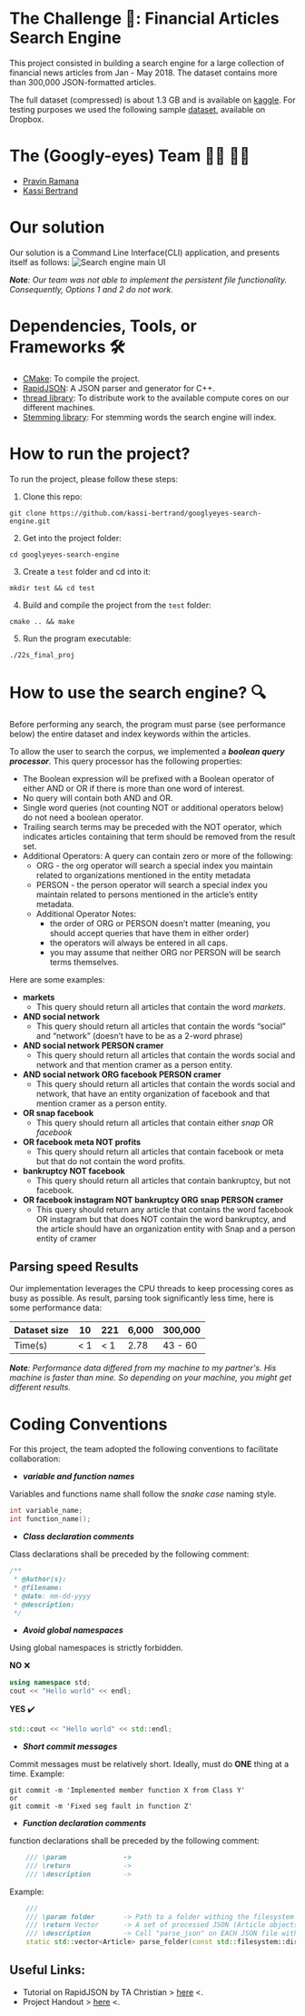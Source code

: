 # The Challenge 🎯: Financial Articles Search Engine

This project consisted in building a search engine for a large collection of financial news articles from Jan - May 2018.
The dataset contains more than 300,000 JSON-formatted articles.

The full dataset (compressed) is about 1.3 GB and is available on [kaggle](https://www.kaggle.com/jeet2016/us-financial-news-articles).
For testing purposes we used the following sample [dataset](https://www.dropbox.com/s/ugn3mzgy2ogyqwu/sample_data_sets.zip?dl=0),
available on Dropbox.

# The (Googly-eyes) Team 👨‍🔬 👨‍🔬

- [Pravin Ramana](https://github.com/pravindoesstuff)
- [Kassi Bertrand](https://github.com/kassi-bertrand)

# Our solution
Our solution is a Command Line Interface(CLI) application, and presents itself as follows:
![Search engine main UI](./etc/main-menu.png)

_**Note**: Our team was not able to implement the persistent file functionality. Consequently, Options 1 and 2
do not work._

# Dependencies, Tools, or Frameworks 🛠️

- [CMake](https://cmake.org/): To compile the project.
- [RapidJSON](https://rapidjson.org/): A JSON parser and generator for C++.
- [thread library](https://github.com/progschj/ThreadPool): To distribute work to the available compute cores on our different machines.
- [Stemming library](https://github.com/smassung/porter2_stemmer): For stemming words the search engine will index.

# How to run the project?
To run the project, please follow these steps:

1. Clone this repo:
```shell
git clone https://github.com/kassi-bertrand/googlyeyes-search-engine.git
```
2. Get into the project folder:
```shell
cd googlyeyes-search-engine
```
3. Create a `test` folder and cd into it:
```shell
mkdir test && cd test
```
4. Build and compile the project from the `test` folder:
```shell
cmake .. && make
```
5. Run the program executable:
```shell
./22s_final_proj
```

# How to use the search engine? 🔍

Before performing any search, the program must parse (see performance below) the entire dataset 
and index keywords within the articles. 

To allow the user to search the corpus, we implemented a **_boolean query processor_**. This
query processor has the following properties:

- The Boolean expression will be prefixed with a Boolean operator of either AND or OR if there is more than one word of interest.
- No query will contain both AND and OR.
- Single word queries (not counting NOT or additional operators below) do not need a boolean operator.
- Trailing search terms may be preceded with the NOT operator, which indicates articles containing that term should be removed from the result set.
- Additional Operators: A query can contain zero or more of the following:
  - ORG <some organization name> - the org operator will search a special index you maintain related to organizations mentioned in the entity metadata
  - PERSON <some person name> - the person operator will search a special index you maintain related to persons mentioned in the article’s entity metadata.
  - Additional Operator Notes:
    - the order of ORG or PERSON doesn’t matter (meaning, you should accept queries that have them in either order)
    - the operators will always be entered in all caps.
    - you may assume that neither ORG nor PERSON will be search terms themselves.

Here are some examples:
- **markets**
  - This query should return all articles that contain the word _markets_.
- **AND social network**
  - This query should return all articles that contain the words “social” and “network” (doesn’t have to be as a 2-word phrase)
- **AND social network PERSON cramer**
  - This query should return all articles that contain the words social and network and that mention cramer as a person entity.
- **AND social network ORG facebook PERSON cramer**
  - This query should return all articles that contain the words social and network, that have an entity organization 
  of facebook and that mention cramer as a person entity.
- **OR snap facebook**
  - This query should return all articles that contain either _snap_ OR _facebook_
- **OR facebook meta NOT profits**
  - This query should return all articles that contain facebook or meta but that do not contain the word profits.
- **bankruptcy NOT facebook**
  - This query should return all articles that contain bankruptcy, but not facebook.
- **OR facebook instagram NOT bankruptcy ORG snap PERSON cramer**
  - This query should return any article that contains the word facebook OR instagram but that does NOT contain 
  the word bankruptcy, and the article should have an organization entity with Snap and a person entity of cramer
  
## Parsing speed Results
Our implementation leverages the CPU threads to keep processing cores as busy as possible. As result, parsing
took significantly less time, here is some performance data:

| Dataset size | 10    | 221   | 6,000 | 300,000 |
|--------------|-------|-------|-------|---------|
| Time(s)      | < 1   | < 1   | 2.78  | 43 - 60 | 

_**Note**: Performance data differed from my machine to my partner's. His machine is faster than mine. So depending on your
machine, you might get different results._

# Coding Conventions

For this project, the team adopted the following conventions to facilitate collaboration:

- ***variable and function names***

Variables and functions name shall follow the *snake case* naming style.
```c++
int variable_name;
int function_name();
```
- ***Class declaration comments***

Class declarations shall be preceded by the following comment:
```c++
/**
 * @Author(s): 
 * @filename: 
 * @date: mm-dd-yyyy
 * @description: 
 */
```
- ***Avoid global namespaces***

Using global namespaces is strictly forbidden.

**NO** ❌
```c++
using namespace std;
cout << "Hello world" << endl;
```

**YES** ✔️
```c++
std::cout << "Hello world" << std::endl;
```

- ***Short commit messages***

Commit messages must be relatively short. Ideally, must do **ONE** thing at a time. Example:

```shell
git commit -m 'Implemented member function X from Class Y'
or
git commit -m 'Fixed seg fault in function Z'
```

- ***Function declaration comments***

function declarations shall be preceded by the following comment:
```c++
    /// \param              -> 
    /// \return             -> 
    /// \description        -> 
```

Example:
```c++
    ///
    /// \param folder       -> Path to a folder withing the filesystem
    /// \return Vector      -> A set of processed JSON (Article objects)
    /// \description        -> Call "parse_json" on EACH JSON file within "folder"
    static std::vector<Article> parse_folder(const std::filesystem::directory_entry &folder);
```

## Useful Links:

- Tutorial on RapidJSON by TA Christian > [here](https://github.com/Gouldilocks/rapidTutorial) <.
- Project Handout > [here](https://docs.google.com/document/d/1210mEIwg2rVnId4POk5gmaWFZ3mD27dts4Kwh4RTBbA/edit?usp=sharing) <.
